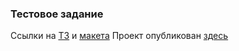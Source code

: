 ### Тестовое задание

Ссылки на [ТЗ](https://docs.google.com/document/d/1kAsYl8WUOWpIBNZrIPENucfaEdaOW-ICC_SLI-YNN-Q/edit?usp=sharing) и [макета](https://www.figma.com/design/gngIKlPiSuWmtoJPIfWHs8/Interview-Frontend?node-id=783-994&t=AyLkwoG5C3hqKxcB-1)
Проект опубликован [здесь](https://logiclike-test-case.vercel.app/)